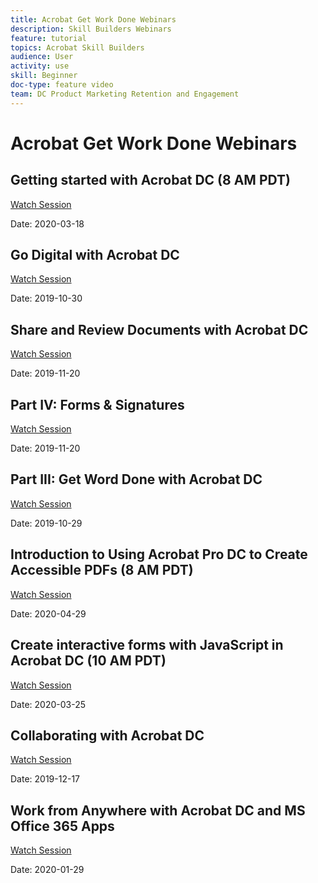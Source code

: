```yaml
---
title: Acrobat Get Work Done Webinars
description: Skill Builders Webinars
feature: tutorial
topics: Acrobat Skill Builders
audience: User
activity: use
skill: Beginner
doc-type: feature video
team: DC Product Marketing Retention and Engagement
---
```


# Acrobat Get Work Done Webinars

## Getting started with Acrobat DC (8 AM PDT)

[Watch Session](https://event.on24.com/wcc/r/2183715/E63B725DCA506E5ED6DC4E8DD8FC697F)

Date: 2020-03-18

## Go Digital with Acrobat DC

[Watch Session](https://event.on24.com/wcc/r/2095265/BB6A25ABE083633A9F63E8E59EF8CE65)

Date: 2019-10-30

## Share and Review Documents with Acrobat DC

[Watch Session](https://acrobatusers.com/get-work-done/)

Date: 2019-11-20

## Part IV: Forms & Signatures

[Watch Session](https://event.on24.com/wcc/r/2128094/0F7F552385DD5F853A69666D1F95523C)

Date: 2019-11-20

## Part III: Get Word Done with Acrobat DC

[Watch Session](https://event.on24.com/wcc/r/2135576/6904C80D4F45B8B7C280A7AB4C23ED1C)

Date: 2019-10-29

## Introduction to Using Acrobat Pro DC to Create Accessible PDFs (8 AM PDT)

[Watch Session](https://event.on24.com/wcc/r/2250039/9E538E4AD268D6D301FEDA1BFCB87717)

Date: 2020-04-29

## Create interactive forms with JavaScript in Acrobat DC (10 AM PDT)

[Watch Session](https://event.on24.com/wcc/r/2183718/E43485B874DD8912390697C6C412E426)

Date: 2020-03-25

## Collaborating with Acrobat DC

[Watch Session](https://acrobatusers.com/get-work-done/)

Date: 2019-12-17

## Work from Anywhere with Acrobat DC and MS Office 365 Apps

[Watch Session](https://acrobatusers.com/get-work-done/)

Date: 2020-01-29

